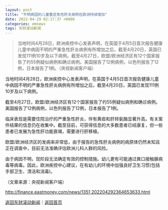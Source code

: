 ```yaml
---
layout: post
title: "不明病因的儿童重症急性肝炎病例在欧洲持续增加"
date: 2022-04-29 02:17:37 +0800
categories: emnews
tags: 东财滚动新闻
---
```

> 当地时间4月28日，欧洲疾控中心发表声明，在英国于4月5日首次报告健康儿童中病因不明的严重急性肝炎病例有所增加之后，截至4月20日，英国已发现111例10岁及以下病例。截至4月27日，欧盟/欧洲经济区有12个国家报告了约55例疑似病例和确诊病例。美国报告了12例病例，以色列报告了12例，日本报告了1例。（央视新闻客户端）

<p>当地时间4月28日，欧洲疾控中心发表声明，在英国于4月5日首次报告健康儿童中病因不明的严重急性肝炎病例有所增加之后，截至4月20日，英国已发现111例10岁及以下病例。</p>
 <p>截至4月27日，欧盟/欧洲经济区有12个国家报告了约55例疑似病例和确诊病例。美国报告了12例病例，以色列报告了12例，日本报告了1例。</p>
 <p>临床表现是需要住院治疗的严重急性肝炎，伴有黄疸和肝转氨酶显著升高。有关案件结果的信息仍在收集中。截至目前，可获得信息的大多数患者已经康复，但一些患者已发展为急性肝功能衰竭，需要进行肝移植。</p>
 <p>欧盟/欧洲经济区的发病率非常低，由于报告的急性肝炎病例的病原体仍然未知且正在调查中，目前无法准确评估欧洲儿科人群的风险。</p>
 <p>由于病因不明，现阶段无法确定有效的控制措施。幼儿更有可能通过粪口接触腺病毒等病毒。因此，欧洲疾控中心建议，在有幼儿的环境中加强良好卫生习惯(包括手部卫生、清洁和消毒)。</p><p class="em_media">（文章来源：央视新闻客户端）</p>

<http://finance.eastmoney.com/news/1351,202204292364653633.html>

[返回东财滚动新闻](//finews.withounder.com/emnews/)｜[返回首页](//finews.withounder.com/)
